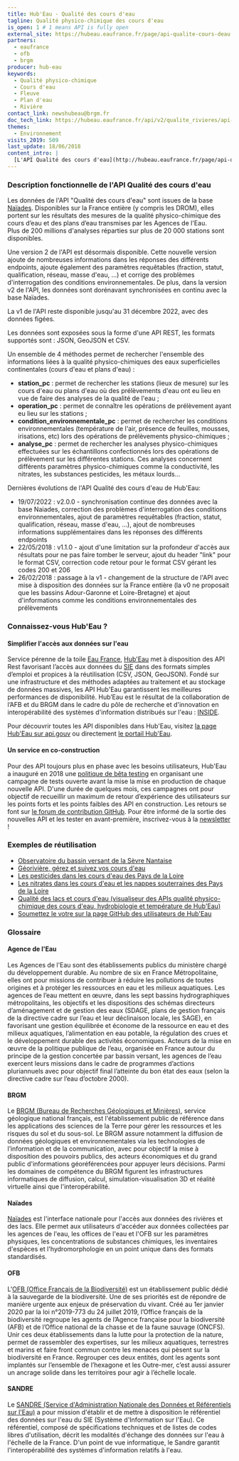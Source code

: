 ```yaml
---
title: Hub'Eau - Qualité des cours d'eau
tagline: Qualité physico-chimique des cours d'eau
is_open: 1 # 1 means API is fully open
external_site: https://hubeau.eaufrance.fr/page/api-qualite-cours-deau
partners:
  - eaufrance
  - ofb
  - brgm
producer: hub-eau
keywords:
  - Qualité physico-chimique
  - Cours d'eau
  - Fleuve
  - Plan d'eau
  - Rivière
contact_link: newshubeau@brgm.fr
doc_tech_link: https://hubeau.eaufrance.fr/api/v2/qualite_rivieres/api-docs
themes:
  - Environnement
visits_2019: 509
last_update: 18/06/2018
content_intro: |
  [L'API Qualité des cours d'eau](http://hubeau.eaufrance.fr/page/api-qualite-cours-deau) de Hub'Eau permet d'accéder aux données sur la qualité physico-chimique des fleuves, rivières et plans d'eau.
---
```


### Description fonctionnelle de l'API Qualité des cours d'eau

Les données de l'API "Qualité des cours d'eau" sont issues de la base [Naïades](http://naiades.eaufrance.fr/). Disponibles sur la France entière (y compris les DROM), elles portent sur les résultats des mesures de la qualité physico-chimique des cours d’eau et des plans d’eau transmises par les Agences de l'Eau.  
Plus de 200 millions d'analyses réparties sur plus de 20 000 stations sont disponibles.

Une version 2 de l'API est désormais disponible. Cette nouvelle version ajoute de nombreuses informations dans les réponses des différents endpoints, ajoute également des paramètres requêtables (fraction, statut, qualification, réseau, masse d'eau, ...) et corrige des problèmes d'interrogation des conditions environnementales.
De plus, dans la version v2 de l'API, les données sont dorénavant synchronisées en continu avec la base Naïades.

La v1 de l'API reste disponible jusqu'au 31 décembre 2022, avec des données figées.

Les données sont exposées sous la forme d'une API REST, les formats supportés sont : JSON, GeoJSON et CSV.

Un ensemble de 4 méthodes permet de rechercher l'ensemble des informations liées à la qualité physico-chimiques des eaux superficielles continentales (cours d'eau et plans d'eau) :

- **station_pc** : permet de rechercher les stations (lieux de mesure) sur les cours d'eau ou plans d'eau où des prélèvements d'eau ont eu lieu en vue de faire des analyses de la qualité de l'eau ;
- **operation_pc** : permet de connaître les opérations de prélèvement ayant eu lieu sur les stations ;
- **condition_environnementale_pc** : permet de rechercher les conditions environnementales (température de l'air, présence de feuilles, mousses, irisations, etc) lors des opérations de prélèvements physico-chimiques ;
- **analyse_pc** : permet de rechercher les analyses physico-chimiques effectuées sur les échantillons confectionnés lors des opérations de prélèvement sur les différentes stations. Ces analyses concernent différents paramètres physico-chimiques comme la conductivité, les nitrates, les substances pesticides, les métaux lourds...

Dernières évolutions de l'API Qualité des cours d'eau de Hub'Eau:
 - 19/07/2022 : v2.0.0 - synchronisation continue des données avec la base Naiades, correction des problèmes d'interrogation des conditions environnementales, ajout de paramètres requêtables (fraction, statut, qualification, réseau, masse d'eau, ...), ajout de nombreuses informations supplémentaires dans les réponses des différents endpoints
- 22/05/2018 : v1.1.0 - ajout d'une limitation sur la profondeur d'accès aux résultats pour ne pas faire tomber le serveur, ajout du header "link" pour le format CSV, correction code retour pour le format CSV gérant les codes 200 et 206
- 26/02/2018 : passage à la v1 - changement de la structure de l'API avec mise à disposition des données sur la France entière (la v0 ne proposait que les bassins Adour-Garonne et Loire-Bretagne) et ajout d'informations comme les conditions environnementales des prélèvements

### Connaissez-vous Hub'Eau ?

#### Simplifier l'accès aux données sur l'eau

Service pérenne de la toile [Eau France](https://www.eaufrance.fr), [Hub'Eau](https://hubeau.eaufrance.fr/) met à disposition des API Rest favorisant l’accès aux données du [SIE](https://www.eaufrance.fr/donnees) dans des formats simples d’emploi et propices à la réutilisation (CSV, JSON, GeoJSON).
Fondé sur une infrastructure et des méthodes adaptées au traitement et au stockage de données massives, les API Hub'Eau garantissent les meilleures performances de disponibilité.
Hub’Eau est le résultat de la collaboration de l’AFB et du BRGM dans le cadre du pôle de recherche et d'innovation en interopérabilité des systèmes d'information distribués sur l'eau : [INSIDE](http://www.pole-inside.fr/fr).

Pour découvrir toutes les API disponibles dans Hub'Eau, visitez [la page Hub'Eau sur api.gouv](https://api.gouv.fr/producteurs/hub-eau) ou directement [le portail Hub'Eau](https://hubeau.eaufrance.fr/page/apis).  

#### Un service en co-construction

Pour des API toujours plus en phase avec les besoins utilisateurs, Hub'Eau a inauguré en 2018 une [politique de bêta testing](https://hubeau.eaufrance.fr/page/apis) en organisant une campagne de tests ouverte avant la mise la mise en production de chaque nouvelle API.
D'une durée de quelques mois, ces campagnes ont pour objectif de recueillir un maximum de retour d’expérience des utilisateurs sur les points forts et les points faibles des API en construction. Les retours se font sur [le forum de contribution GitHub](http://github.com/BRGM/hubeau/issues).
Pour être informé de la sortie des nouvelles API et les tester en avant-première, inscrivez-vous à la [newsletter](https://hubeau.eaufrance.fr/newsletter) !

### Exemples de réutilisation

- [Observatoire du bassin versant de la Sèvre Nantaise](https://www.sevre-nantaise.com/observatoire/qualite-eau-phosphore)
- [Géorivière, gérez et suivez vos cours d'eau](https://georiviere.fr/)
- [Les pesticides dans les cours d'eau des Pays de la Loire](https://ssm-ecologie.shinyapps.io/qualite-des-eaux/)
- [Les nitrates dans les cours d'eau et les nappes souterraines des Pays de la Loire](https://ssm-ecologie.shinyapps.io/nitrates_eau/)
- [Qualité des lacs et cours d'eau (visualiseur des APIs qualité physico-chimique des cours d'eau, hydrobiologie et température de Hub'Eau)](https://hubeau.eaufrance.fr/sites/default/files/api/demo/qualriv.htm)
- [Soumettez le votre sur la page GitHub des utilisateurs de Hub'Eau](https://github.com/BRGM/hubeau)

### Glossaire

#### Agence de l'Eau

Les Agences de l'Eau sont des établissements publics du ministère chargé du développement durable. Au nombre de six en France Métropolitaine, elles ont pour missions de contribuer à réduire les pollutions de toutes origines et à protéger les ressources en eau et les milieux aquatiques. Les agences de l’eau mettent en œuvre, dans les sept bassins hydrographiques métropolitains, les objectifs et les dispositions des schémas directeurs d’aménagement et de gestion des eaux (SDAGE, plans de gestion français de la directive cadre sur l’eau et leur déclinaison locale, les SAGE), en favorisant une gestion équilibrée et économe de la ressource en eau et des milieux aquatiques, l’alimentation en eau potable, la régulation des crues et le développement durable des activités économiques. Acteurs de la mise en œuvre de la politique publique de l’eau, organisée en France autour du principe de la gestion concertée par bassin versant, les agences de l’eau exercent leurs missions dans le cadre de programmes d’actions pluriannuels avec pour objectif final l’atteinte du bon état des eaux (selon la directive cadre sur l’eau d’octobre 2000).

#### BRGM

Le [BRGM (Bureau de Recherches Géologiques et Minières)](http://www.brgm.fr/), service géologique national français, est l'établissement public de référence dans les applications des sciences de la Terre pour gérer les ressources et les risques du sol et du sous-sol. Le BRGM assure notamment la diffusion de données géologiques et environnementales via les technologies de l’information et de la communication, avec pour objectif la mise à disposition des pouvoirs publics, des acteurs économiques et du grand public d'informations géoréférencées pour appuyer leurs décisions. Parmi les domaines de compétence du BRGM figurent les infrastructures informatiques de diffusion, calcul, simulation-visualisation 3D et réalité virtuelle ainsi que l'interopérabilité.

#### Naïades

[Naïades](http://www.naiades.eaufrance.fr/) est l'interface nationale pour l'accès aux données des rivières et des lacs. Elle permet aux utilisateurs d'accéder aux données collectées par les agences de l'eau, les offices de l'eau et l'OFB sur les paramètres physiques, les concentrations de substances chimiques, les inventaires d'espèces et l'hydromorphologie en un point unique dans des formats standardisés.

#### OFB

L'[OFB (Office Français de la Biodiversité)](https://ofb.gouv.fr/) est un établissement public dédié à la sauvegarde de la biodiversité. Une de ses priorités est de répondre de manière urgente aux enjeux de préservation du vivant. Créé au 1er janvier 2020 par la loi n°2019-773 du 24 juillet 2019, l’Office français de la biodiversité regroupe les agents de l’Agence française pour la biodiversité (AFB) et de l’Office national de la chasse et de la faune sauvage (ONCFS). Unir ces deux établissements dans la lutte pour la protection de la nature, permet de rassembler des expertises, sur les milieux aquatiques, terrestres et marins et faire front commun contre les menaces qui pèsent sur la biodiversité en France. Regrouper ces deux entités, dont les agents sont implantés sur l’ensemble de l’hexagone et les Outre-mer, c’est aussi assurer un ancrage solide dans les territoires pour agir à l’échelle locale.

#### SANDRE

Le [SANDRE (Service d'Administration Nationale des Données et Référentiels sur l'Eau)](http://www.sandre.eaufrance.fr/) a pour mission d'établir et de mettre à disposition le référentiel des données sur l'eau du SIE (Système d'Information sur l'Eau). Ce référentiel, composé de spécifications techniques et de listes de codes libres d'utilisation, décrit les modalités d'échange des données sur l'eau à l'échelle de la France. D'un point de vue informatique, le Sandre garantit l'interopérabilité des systèmes d'information relatifs à l'eau.

